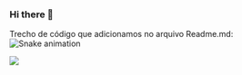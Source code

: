 ### Hi there 👋

Trecho de código que adicionamos no arquivo Readme.md:
![Snake animation](https://github.com/rafaballerini2/rafaballerini2/blob/output/github-contribution-grid-snake.svg)

![](https://komarev.com/ghpvc/?username=MirellaLDSPro&color=dc143c)
